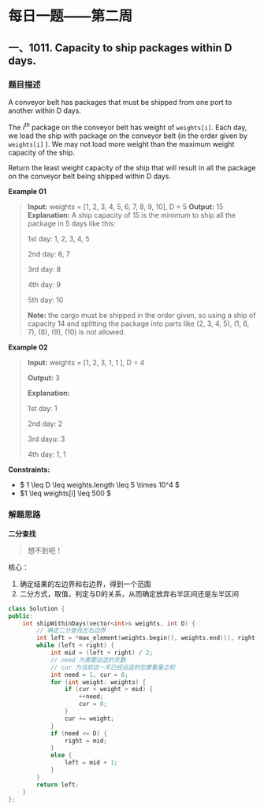 # 每日一题——第二周

## 一、1011. Capacity to ship packages within D days.



### 题目描述

A conveyor belt has packages that must be shipped from one port to another within D days.

The $i^{th}$ package on the conveyor belt has weight of `weights[i]`. Each day, we load the ship with package on the conveyor belt (in the order given by `weights[i]` ). We may not load more weight than the maximum weight capacity of the ship.

Return the least weight capacity of the ship that will result in all the package on the conveyor belt being shipped within D days.



**Example 01**

> **Input:** weights = [1, 2, 3, 4, 5, 6, 7, 8, 9, 10], D = 5
> **Output:** 15
> **Explanation:** A ship capacity of 15 is the minimum to ship all the package in 5 days like this:
>
> 1st day: 1, 2, 3, 4, 5
>
> 2nd day: 6, 7
>
> 3rd day: 8
>
> 4th day: 9
>
> 5th day: 10
>
> **Note:** the cargo must be shipped in the order  given, so using a ship of capacity 14 and splitting the package into parts like (2, 3, 4, 5), (1, 6, 7), (8), (9), (10) is not allowed.



**Example 02** 

>**Input:** weights = [1, 2, 3, 1, 1 ], D = 4
>
>**Output:** 3
>
>**Explanation:**
>
>1st day: 1
>
>2nd day: 2
>
>3rd dayu: 3
>
>4th day: 1, 1



**Constraints:** 

- $ 1 \leq D \leq weights.length \leq 5 \times 10^4  $
- $1 \leq weights[i] \leq 500 $





### **解题思路**

**二分查找**

> 想不到吧！

核心：

1. 确定结果的左边界和右边界，得到一个范围
2. 二分方式，取值，判定与D的关系，从而确定放弃右半区间还是左半区间



```c++
class Solution {
public:
    int shipWithinDays(vector<int>& weights, int D) {
        // 确定二分查找左右边界
        int left = *max_element(weights.begin(), weights.end()), right = accumulate(weights.begin(), weights.end(), 0);
        while (left < right) {
            int mid = (left + right) / 2;
            // need 为需要运送的天数
            // cur 为当前这一天已经运送的包裹重量之和
            int need = 1, cur = 0;
            for (int weight: weights) {
                if (cur + weight > mid) {
                    ++need;
                    cur = 0;
                }
                cur += weight;
            }
            if (need <= D) {
                right = mid;
            }
            else {
                left = mid + 1;
            }
        }
        return left;
    }
};
```

